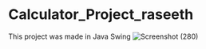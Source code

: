 # Calculator_Project_raseeth
This project was made in Java Swing
![Screenshot (280)](https://github.com/RaseethAnwer/Calculator_Project_raseeth/assets/111699969/ccbb01d6-ca78-4c9a-b6ec-fc3ea8af4fc8)
